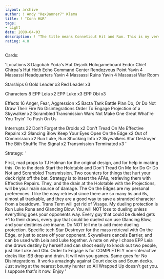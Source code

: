 ```yaml
---
layout: archive
author: ! Andy "RexBanner7" Klema
title: ! "Conn H&R"
tags:
- Light
date: 2000-04-03
description: ! "The title means Conneticut Hit and Run. This is my version of TJ 'Techmaster' Holman's Hit and Run deck, tweaked for my playing ground, CT."
rating: 4.0
---
```

Cards: 

'Locations 8
Dagobah Yoda's Hut
Dejarik Hologameboard
Endor Chief Chirpa's Hut
Hoth Echo Command Center
Rendezvous Point
Yavin 4 Massassi Headquarters
Yavin 4 Massassi Ruins
Yavin 4 Massassi War Room

Starships 6
Gold Leader x3
Red Leader x3

Characters 8
EPP Leia x2
EPP Luke x3
EPP Obi x3

Effects 16
Anger, Fear, Aggression x5
Bacta Tank
Battle Plan
Do, Or Do Not
Draw Their Fire
No Disintegrations
Order To Engage
Projection of a Skywalker x2
Scrambled Transmission
Wars Not Make One Great
What're You Tryin' To Push On Us

Interrupts 22
Don't Forget the Droids x2
Don't Tread On Me
Effective Repairs x2
Glancing Blow
Keep Your Eyes Open
On the Edge x2
Out of Commission x2
Run Luke, Run
Shocking Info x2
Skywalkers
Star Destroyer
The Bith Shuffle
The Signal x2
Transmission Terminated x3
'

Strategy: '

First, mad props to TJ Holman for the original design, and for help in making this. On to the deck Start the Holotable and Don't Tread On Me for Do Or Do Not and Scrambled Transmission. Two counters for things that hurt your deck right off the bat. Strategy is to insert the AFAs, retrieving them with Effective Repairs. They, and the drain at the Holotable with the Projections, will be your main source of damage. The On the Edges are my personal preferences. I like the easy retrieval since there are so many 5s and 6s, almost all trackable, and they are a good way to save a stranded character from a beatdown. Trans Term will get rid of Visage. My dueling protection is Run Luke Runa and Glancing Blow. You will NOT lose to dueling unless everything goes your opponents way. Every guy that could be dueled gets +1 to their draws, every guy that could be dueled can use Glancing Blow, and your destinies are insane. Do NOT tell me to add more dueling protection. Specific tech Star Destroyer for the mass retrieval with On the Edge, or just to scare off your opponent. Skywalkers cancels Barrier, and can be used with Leia and Luke together. A note on why I chose EPP Leia she draws destiny by herself and can shoot easily to knock out two people, just like Luke and Obi. Order to Engage is for COMPLETELY non-interactive decks like ISB drop and drain. It will win you games. Same goes for No Disintegrations. It works amazingly against Court decks and Scum decks. Just swing at the nearest bounty hunter so All Wrapped Up doesn't get you. I suppose that's it now. Enjoy '